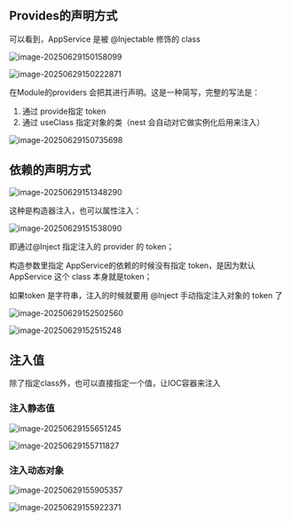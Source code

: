 ## Provides的声明方式

可以看到，AppService 是被 @Injectable 修饰的 class

![image-20250629150158099](image-20250629150158099.png)

![image-20250629150222871](image-20250629150222871.png)

在Module的providers 会把其进行声明。这是一种简写，完整的写法是：

1. 通过 provide指定 token
2. 通过 useClass 指定对象的类（nest 会自动对它做实例化后用来注入）

![image-20250629150735698](image-20250629150735698.png)

## 依赖的声明方式

![image-20250629151348290](image-20250629151348290.png)

这种是构造器注入，也可以属性注入：

![image-20250629151538090](image-20250629151538090.png)

即通过@Inject 指定注入的 provider 的 token；

构造参数里指定 AppService的依赖的时候没有指定 token，是因为默认 AppService 这个 class 本身就是token；

如果token 是字符串，注入的时候就要用 @Inject 手动指定注入对象的 token 了

![image-20250629152502560](image-20250629152502560.png)

![image-20250629152515248](image-20250629152515248.png)

## 注入值

除了指定class外，也可以直接指定一个值，让IOC容器来注入

### 注入静态值

![image-20250629155651245](image-20250629155651245.png)

![image-20250629155711827](image-20250629155711827.png)

### 注入动态对象

![image-20250629155905357](image-20250629155905357.png)

![image-20250629155922371](image-20250629155922371.png)